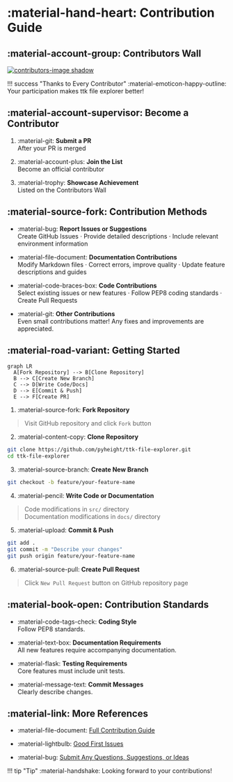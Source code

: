 # :material-hand-heart: Contribution Guide

## :material-account-group: Contributors Wall

<a href="https://github.com/pyheight/ttk-file-explorer/graphs/contributors">
<img src="https://contrib.rocks/image?repo=pyheight/ttk-file-explorer" alt="contributors-image shadow">
</a>
  
!!! success "Thanks to Every Contributor"
    :material-emoticon-happy-outline: Your participation makes ttk file explorer better!  

## :material-account-supervisor: Become a Contributor

1. :material-git: **Submit a PR**  
   After your PR is merged
  
2. :material-account-plus: **Join the List**    
   Become an official contributor
  
3. :material-trophy: **Showcase Achievement**  
   Listed on the Contributors Wall

## :material-source-fork: Contribution Methods

<div class="grid cards" markdown>

- :material-bug: **Report Issues or Suggestions**  
   Create GitHub Issues · Provide detailed descriptions · Include relevant environment information  

- :material-file-document: **Documentation Contributions**  
   Modify Markdown files · Correct errors, improve quality · Update feature descriptions and guides  

- :material-code-braces-box: **Code Contributions**  
   Select existing issues or new features · Follow PEP8 coding standards · Create Pull Requests 

- :material-git: **Other Contributions**    
   Even small contributions matter! Any fixes and improvements are appreciated.

</div>

## :material-road-variant: Getting Started

```mermaid
graph LR
  A[Fork Repository] --> B[Clone Repository]
  B --> C[Create New Branch]
  C --> D[Write Code/Docs]
  D --> E[Commit & Push]
  E --> F[Create PR]
```

1. :material-source-fork: **Fork Repository**  
> Visit GitHub repository and click `Fork` button

2. :material-content-copy: **Clone Repository**  
```bash
git clone https://github.com/pyheight/ttk-file-explorer.git
cd ttk-file-explorer
```

3. :material-source-branch: **Create New Branch**  
```bash
git checkout -b feature/your-feature-name
```

4. :material-pencil: **Write Code or Documentation**  
> Code modifications in `src/` directory  
> Documentation modifications in `docs/` directory

5. :material-upload: **Commit & Push**  
```bash
git add .
git commit -m "Describe your changes"
git push origin feature/your-feature-name
```

6. :material-source-pull: **Create Pull Request**  
> Click `New Pull Request` button on GitHub repository page

## :material-book-open: Contribution Standards

<div class="grid cards" markdown>

- :material-code-tags-check: **Coding Style**  
	Follow PEP8 standards.

- :material-text-box: **Documentation Requirements**  
	All new features require accompanying documentation.

- :material-flask: **Testing Requirements**  
	Core features must include unit tests.

- :material-message-text: **Commit Messages**  
	Clearly describe changes.

</div>

## :material-link: More References

- :material-file-document: [Full Contribution Guide](https://github.com/pyheight/ttk-file-explorer/blob/main/CONTRIBUTING.md)

- :material-lightbulb: [Good First Issues](https://forgoodfirstissue.github.com)

- :material-bug: [Submit Any Questions, Suggestions, or Ideas](../issue-reporting/)

!!! tip "Tip"
	:material-handshake: Looking forward to your contributions!
